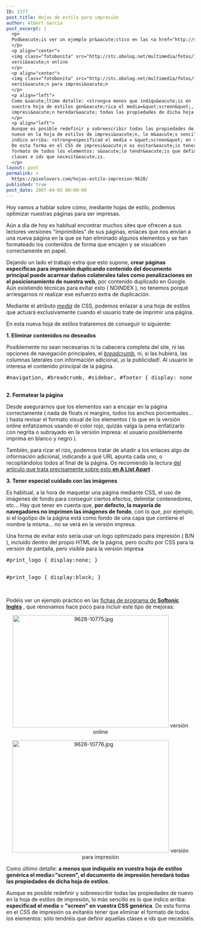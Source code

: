 ```yaml
---
ID: 2377
post_title: Hojas de estilo para impresión
author: Albert Garcia
post_excerpt: |
  <p>
  Pod&eacute;is ver un ejemplo pr&aacute;ctico en las <a href="http://serious-samurize.en.softonic.com/">fichas de programa de <strong>Softonic Ingl&eacute;s</strong></a> , que renovamos hace poco para incluir este tipo de mejoras:
  </p>
  <p align="center">
  <img class="fotobonita" src="http://stc.obolog.net/multimedia/fotos/10000/9628/9628-10775_p.jpg" alt="9628-10775.jpg" title="9628-10775.jpg" width="417" height="300" /><br />
  versi&oacute;n online
  </p>
  <p align="center">
  <img class="fotobonita" src="http://stc.obolog.net/multimedia/fotos/10000/9628/9628-10776_p.jpg" alt="9628-10776.jpg" title="9628-10776.jpg" width="419" height="300" /><br />
  versi&oacute;n para impresi&oacute;n
  </p>
  <p align="left">
  Como &uacute;ltimo detalle: <strong>a menos que indiqu&eacute;is en
  vuestra hoja de estilos gen&eacute;rica el media=&quot;screen&quot;, el documento de
  impresi&oacute;n heredar&aacute; todas las propiedades de dicha hoja de estilos</strong>.
  </p>
  <p align="left">
  Aunque es posible redefinir y sobreescribir todas las propiedades de
  nuevo en la hoja de estilos de impresi&oacute;n, lo m&aacute;s sencillo es lo que
  indico arriba: <strong>especificad el media = &quot;screen&quot; en vuestra CSS gen&eacute;rica</strong>.
  De esta forma en el CSS de impresi&oacute;n os evitar&eacute;is tener que eliminar el
  formato de todos los elementos: s&oacute;lo tendr&eacute;is que definir aquellas
  clases e ids que necesit&eacute;is.
  </p>
layout: post
permalink: >
  https://pixelovers.com/hojas-estilo-impresion-9628/
published: true
post_date: 2007-04-05 00:00:00
---
```

Hoy vamos a hablar sobre cómo, mediante hojas de estilo, podemos optimizar nuestras páginas para ser impresas.

Aún a dia de hoy es habitual encontrar muchos sites que ofrecen a sus lectores versiones "imprimibles" de sus páginas, enlaces que nos envían a una nueva página en la que se han eliminado algunos elementos y se han formateado los contenidos de forma que encajen y se visualicen correctamente en papel.

<!--more-->

Dejando un lado el trabajo extra que esto supone, <strong>crear páginas específicas para impresión duplicando contenido del documento principal puede acarrear daños colaterales tales como penalizaciones en el posicionamiento de nuestra web</strong>, por contenido duplicado en Google. Aún existiendo técnicas para evitar esto ( NOINDEX ), no tenemos porqué arriesgarnos ni realizar ese esfuerzo extra de duplicación.

Mediante el atributo <a href="http://www.w3.org/TR/REC-CSS2/media.html"><em>media</em></a> de CSS, podemos enlazar a una hoja de estilos que actuará exclusivamente cuando el usuario trate de imprimir una página.
<div class="codigo"></div>
En esta nueva hoja de estilos trataremos de conseguir lo siguiente:

<strong>1. Eliminar contenidos no deseados</strong>

Posiblemente no sean necesarias ni la cabecera completa del site, ni las opciones de navegación principales, el <a href="http://developer.yahoo.com/ypatterns/pattern.php?pattern=breadcrumbs"><em>breadcrumb</em></a>, ni, si las hubiera, las columnas laterales con información adicional, ¡o la publicidad!. Al usuario le interesa el contenido principal de la página.
<div class="codigo">
<pre class="whitespace-before:0 whitespace-after:0 lang:xhtml decode:true ">#navigation, #breadcrumb, #sidebar, #footer { display: none }

</pre>
</div>
<strong>2. Formatear la página</strong>

Desde asegurarnos que los elementos van a encajar en la página correctamente ( nada de floats ni margins, todos los anchos porcentuales... ) hasta revisar el formato visual de los elementos ( lo que en la versión online enfatizamos usando el color rojo, quizás valga la pena enfatizarlo con negrita o subrayado en la versión impresa: el usuario posiblemente imprima en blanco y negro ).

También, para rizar el rizo, podemos tratar de añadir a los enlaces algo de información adicional, indicando a qué URL apunta cada uno, o recopilándolos todos al final de la página. Os recomiendo la lectura <a href="http://alistapart.com/articles/improvingprint">del artículo que trata precisamente sobre esto <strong>en A List Apart</strong></a> .

<strong>3. Tener especial cuidado con las imágenes</strong>

Es habitual, a la hora de maquetar una página mediante CSS, el uso de imágenes de fondo para conseguir ciertos efectos, delimitar contenedores, etc... Hay que tener en cuenta que, <strong>por defecto, la mayoría de navegadores no imprimen las imágenes de fondo</strong>, con lo que, por ejemplo, si el logotipo de la página está como fondo de una capa que contiene el nombre la misma... no se verá en la versión impresa.

Una forma de evitar esto sería usar un logo optimizado para impresión ( B/N ), incluído dentro del propio HTML de la página, pero oculto por CSS para la versión de pantalla, pero visible para la versión impresa
<div class="codigo">
<pre class="lang:css decode:true">#print_logo { display:none; }

</pre>
</div>
<div class="codigo">
<pre class="lang:css decode:true " title="print.css">#print_logo { display:block; }

</pre>
</div>
<div class="codigo"></div>
<img class="mce-pagebreak" src="data:image/gif;base64,R0lGODlhAQABAIAAAAAAAP///yH5BAEAAAAALAAAAAABAAEAAAIBRAA7" alt="" />

Podéis ver un ejemplo práctico en las <a href="http://serious-samurize.en.softonic.com/">fichas de programa de <strong>Softonic Inglés</strong></a> , que renovamos hace poco para incluir este tipo de mejoras:
<p align="center"><img class="fotobonita" title="9628-10775.jpg" src="http://stc.obolog.net/multimedia/fotos/10000/9628/9628-10775_p.jpg" alt="9628-10775.jpg" width="417" height="300" />
versión online</p>
<p align="center"><img class="fotobonita" title="9628-10776.jpg" src="http://stc.obolog.net/multimedia/fotos/10000/9628/9628-10776_p.jpg" alt="9628-10776.jpg" width="419" height="300" />
versión para impresión</p>
<p align="left">Como último detalle: <strong>a menos que indiquéis en vuestra hoja de estilos genérica el media="screen", el documento de impresión heredará todas las propiedades de dicha hoja de estilos</strong>.</p>
<p align="left">Aunque es posible redefinir y sobreescribir todas las propiedades de nuevo en la hoja de estilos de impresión, lo más sencillo es lo que indico arriba: <strong>especificad el media = "screen" en vuestra CSS genérica</strong>. De esta forma en el CSS de impresión os evitaréis tener que eliminar el formato de todos los elementos: sólo tendréis que definir aquellas clases e ids que necesitéis.</p>